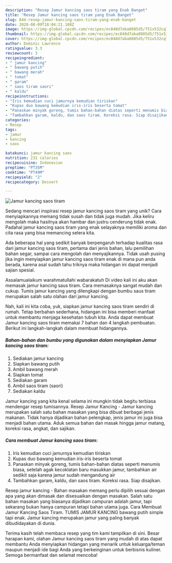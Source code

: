 ```yaml
---
description: "Resep Jamur kancing saos tiram yang Enak Banget"
title: "Resep Jamur kancing saos tiram yang Enak Banget"
slug: 844-resep-jamur-kancing-saos-tiram-yang-enak-banget
date: 2020-08-09T18:04:21.108Z
image: https://img-global.cpcdn.com/recipes/ec848d7aba0885d5/751x532cq70/jamur-kancing-saos-tiram-foto-resep-utama.jpg
thumbnail: https://img-global.cpcdn.com/recipes/ec848d7aba0885d5/751x532cq70/jamur-kancing-saos-tiram-foto-resep-utama.jpg
cover: https://img-global.cpcdn.com/recipes/ec848d7aba0885d5/751x532cq70/jamur-kancing-saos-tiram-foto-resep-utama.jpg
author: Dominic Lawrence
ratingvalue: 3.3
reviewcount: 3
recipeingredient:
- " jamur kancing"
- " bawang putih"
- " bawang merah"
- " tomat"
- " garam"
- " saos tiram saori"
- " kaldu"
recipeinstructions:
- "Iris kemudian cuci jamurnya kemudian tiriskan"
- "Kupas duo bawang kemudian iris-iris beserta tomat"
- "Panaskan minyak goreng, tumis bahan-bahan diatas seperti menumis biasa, setelah agak kecoklatan baru masukkan jamur, tambahkan air sedikit saja karena jamur sudah mengandung air"
- "Tambahkan garam, kaldu, dan saos tiram. Koreksi rasa. Siap disajikan."
categories:
- Resep
tags:
- jamur
- kancing
- saos

katakunci: jamur kancing saos 
nutrition: 231 calories
recipecuisine: Indonesian
preptime: "PT35M"
cooktime: "PT49M"
recipeyield: "2"
recipecategory: Dessert

---
```



![Jamur kancing saos tiram](https://img-global.cpcdn.com/recipes/ec848d7aba0885d5/751x532cq70/jamur-kancing-saos-tiram-foto-resep-utama.jpg)

Sedang mencari inspirasi resep jamur kancing saos tiram yang unik? Cara menyiapkannya memang tidak susah dan tidak juga mudah. Jika keliru mengolah maka hasilnya akan hambar dan justru cenderung tidak enak. Padahal jamur kancing saos tiram yang enak selayaknya memiliki aroma dan cita rasa yang bisa memancing selera kita.

Ada beberapa hal yang sedikit banyak berpengaruh terhadap kualitas rasa dari jamur kancing saos tiram, pertama dari jenis bahan, lalu pemilihan bahan segar, sampai cara mengolah dan menyajikannya. Tidak usah pusing jika ingin menyiapkan jamur kancing saos tiram enak di mana pun anda berada, karena asal sudah tahu triknya maka hidangan ini dapat menjadi sajian spesial.

Assalamualaikum warahmatullahi wabarakatuh Di video kali ini aku akan memasak jamur kancing saus tiram. Cara memasaknya sangat mudah dan cukup. Tumis jamur kancing yang dilengkapi dengan bumbu saus tiram merupakan salah satu olahan dari jamur kancing.


Nah, kali ini kita coba, yuk, siapkan jamur kancing saos tiram sendiri di rumah. Tetap berbahan sederhana, hidangan ini bisa memberi manfaat untuk membantu menjaga kesehatan tubuh kita. Anda dapat membuat Jamur kancing saos tiram memakai 7 bahan dan 4 langkah pembuatan. Berikut ini langkah-langkah dalam membuat hidangannya.

<!--inarticleads1-->

##### Bahan-bahan dan bumbu yang digunakan dalam menyiapkan Jamur kancing saos tiram:

1. Sediakan  jamur kancing
1. Siapkan  bawang putih
1. Ambil  bawang merah
1. Siapkan  tomat
1. Sediakan  garam
1. Ambil  saos tiram (saori)
1. Sediakan  kaldu


Jamur kancing yang kita kenal selama ini mungkin tidak begitu terbiasa mendengar resep tumisannya. Resep Jamur Kancing - Jamur kancing merupakan salah satu bahan masakan yang bisa dibuat berbagai jenis makanan. Tidak hanya dijadikan bahan pelengkap, jenis jamur ini juga bisa menjadi bahan utama. Aduk semua bahan dan masak hingga jamur matang, koreksi rasa, angkat, dan sajikan. 

<!--inarticleads2-->

##### Cara membuat Jamur kancing saos tiram:

1. Iris kemudian cuci jamurnya kemudian tiriskan
1. Kupas duo bawang kemudian iris-iris beserta tomat
1. Panaskan minyak goreng, tumis bahan-bahan diatas seperti menumis biasa, setelah agak kecoklatan baru masukkan jamur, tambahkan air sedikit saja karena jamur sudah mengandung air
1. Tambahkan garam, kaldu, dan saos tiram. Koreksi rasa. Siap disajikan.


Resep jamur kancing - Bahan masakan memang perlu dipilih sesuai dengan apa yang akan dimasak dan disesuaikan dengan masakan. Salah satu bahan masakan yang biasanya dijadikan campuran adalah jamur, tapi sekarang bukan hanya campuran tetapi bahan utama juga. Cara Membuat Jamur Kancing Saos Tiram. TUMIS JAMUR KANCING bawang putih simple tapi enak. Jamur kancing merupakan jamur yang paling banyak dibudidayakan di dunia. 

Terima kasih telah membaca resep yang tim kami tampilkan di sini. Besar harapan kami, olahan Jamur kancing saos tiram yang mudah di atas dapat membantu Anda menyiapkan hidangan yang menarik untuk keluarga/teman maupun menjadi ide bagi Anda yang berkeinginan untuk berbisnis kuliner. Semoga bermanfaat dan selamat mencoba!
